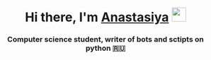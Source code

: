 <h1 align="center">Hi there, I'm <a href="https://t.me/anastaaaaaass" target="_blank">Anastasiya</a> 
<img src="https://github.com/blackcater/blackcater/raw/main/images/Hi.gif" height="32"/></h1>
<h3 align="center">Computer science student, writer of bots and sctipts on python 🇷🇺</h3>
